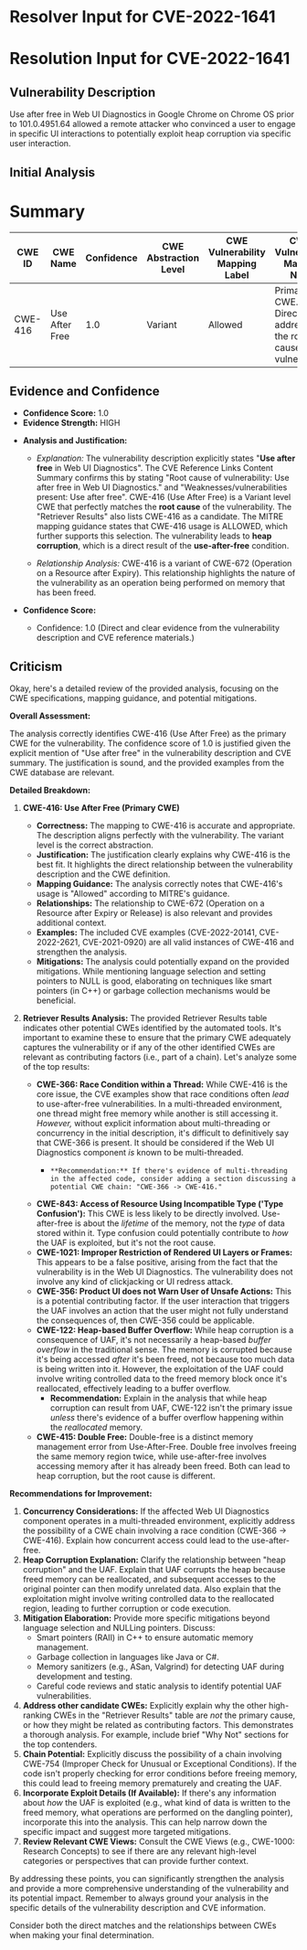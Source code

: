 # Resolver Input for CVE-2022-1641

# Resolution Input for CVE-2022-1641

## Vulnerability Description
Use after free in Web UI Diagnostics in Google Chrome on Chrome OS prior to 101.0.4951.64 allowed a remote attacker who convinced a user to engage in specific UI interactions to potentially exploit heap corruption via specific user interaction.

## Initial Analysis
# Summary
| CWE ID | CWE Name | Confidence | CWE Abstraction Level | CWE Vulnerability Mapping Label | CWE-Vulnerability Mapping Notes |
|---|---|---|---|---|---|
| CWE-416 | Use After Free | 1.0 | Variant | Allowed | Primary CWE. Directly addresses the root cause of the vulnerability. |

## Evidence and Confidence

*   **Confidence Score:** 1.0
*   **Evidence Strength:** HIGH

- **Analysis and Justification:**  
  - *Explanation:* The vulnerability description explicitly states "**Use after free** in Web UI Diagnostics". The CVE Reference Links Content Summary confirms this by stating "Root cause of vulnerability: Use after free in Web UI Diagnostics." and "Weaknesses/vulnerabilities present: Use after free". CWE-416 (Use After Free) is a Variant level CWE that perfectly matches the **root cause** of the vulnerability. The "Retriever Results" also lists CWE-416 as a candidate. The MITRE mapping guidance states that CWE-416 usage is ALLOWED, which further supports this selection. The vulnerability leads to **heap corruption**, which is a direct result of the **use-after-free** condition.
  
  - *Relationship Analysis:* CWE-416 is a variant of CWE-672 (Operation on a Resource after Expiry). This relationship highlights the nature of the vulnerability as an operation being performed on memory that has been freed.

- **Confidence Score:**  
  - Confidence: 1.0 (Direct and clear evidence from the vulnerability description and CVE reference materials.)

## Criticism
Okay, here's a detailed review of the provided analysis, focusing on the CWE specifications, mapping guidance, and potential mitigations.

**Overall Assessment:**

The analysis correctly identifies CWE-416 (Use After Free) as the primary CWE for the vulnerability. The confidence score of 1.0 is justified given the explicit mention of "Use after free" in the vulnerability description and CVE summary. The justification is sound, and the provided examples from the CWE database are relevant.

**Detailed Breakdown:**

1.  **CWE-416: Use After Free (Primary CWE)**

    *   **Correctness:** The mapping to CWE-416 is accurate and appropriate. The description aligns perfectly with the vulnerability. The variant level is the correct abstraction.
    *   **Justification:** The justification clearly explains why CWE-416 is the best fit. It highlights the direct relationship between the vulnerability description and the CWE definition.
    *   **Mapping Guidance:** The analysis correctly notes that CWE-416's usage is "Allowed" according to MITRE's guidance.
    *   **Relationships:** The relationship to CWE-672 (Operation on a Resource after Expiry or Release) is also relevant and provides additional context.
    *   **Examples:** The included CVE examples (CVE-2022-20141, CVE-2022-2621, CVE-2021-0920) are all valid instances of CWE-416 and strengthen the analysis.
    *   **Mitigations:** The analysis could potentially expand on the provided mitigations. While mentioning language selection and setting pointers to NULL is good, elaborating on techniques like smart pointers (in C++) or garbage collection mechanisms would be beneficial.

2.  **Retriever Results Analysis:** The provided Retriever Results table indicates other potential CWEs identified by the automated tools. It's important to examine these to ensure that the primary CWE adequately captures the vulnerability or if any of the other identified CWEs are relevant as contributing factors (i.e., part of a chain). Let's analyze some of the top results:

    *   **CWE-366: Race Condition within a Thread:** While CWE-416 is the core issue, the CVE examples show that race conditions often *lead* to use-after-free vulnerabilities. In a multi-threaded environment, one thread might free memory while another is still accessing it. *However,* without explicit information about multi-threading or concurrency in the initial description, it's difficult to definitively say that CWE-366 is present. It should be considered if the Web UI Diagnostics component *is* known to be multi-threaded.
        *     **Recommendation:** If there's evidence of multi-threading in the affected code, consider adding a section discussing a potential CWE chain: "CWE-366 -> CWE-416."
    *   **CWE-843: Access of Resource Using Incompatible Type ('Type Confusion'):** This CWE is less likely to be directly involved. Use-after-free is about the *lifetime* of the memory, not the *type* of data stored within it. Type confusion could potentially contribute to *how* the UAF is exploited, but it's not the root cause.
    *   **CWE-1021: Improper Restriction of Rendered UI Layers or Frames:**  This appears to be a false positive, arising from the fact that the vulnerability is in the Web UI Diagnostics. The vulnerability does not involve any kind of clickjacking or UI redress attack.
    *   **CWE-356: Product UI does not Warn User of Unsafe Actions:** This is a potential contributing factor. If the user interaction that triggers the UAF involves an action that the user might not fully understand the consequences of, then CWE-356 could be applicable.
    *   **CWE-122: Heap-based Buffer Overflow:** While heap corruption is a consequence of UAF, it's not necessarily a heap-based *buffer overflow* in the traditional sense. The memory is corrupted because it's being accessed *after* it's been freed, not because too much data is being written into it. However, the exploitation of the UAF could involve writing controlled data to the freed memory block once it's reallocated, effectively leading to a buffer overflow.
        *   **Recommendation:** Explain in the analysis that while heap corruption can result from UAF, CWE-122 isn't the primary issue *unless* there's evidence of a buffer overflow happening within the *reallocated* memory.
    *   **CWE-415: Double Free:** Double-free is a distinct memory management error from Use-After-Free. Double free involves freeing the same memory region twice, while use-after-free involves accessing memory after it has already been freed. Both can lead to heap corruption, but the root cause is different.

**Recommendations for Improvement:**

1.  **Concurrency Considerations:**  If the affected Web UI Diagnostics component operates in a multi-threaded environment, explicitly address the possibility of a CWE chain involving a race condition (CWE-366 -> CWE-416). Explain how concurrent access could lead to the use-after-free.
2.  **Heap Corruption Explanation:** Clarify the relationship between "heap corruption" and the UAF. Explain that UAF corrupts the heap because freed memory can be reallocated, and subsequent accesses to the original pointer can then modify unrelated data. Also explain that the exploitation might involve writing controlled data to the reallocated region, leading to further corruption or code execution.
3.  **Mitigation Elaboration:** Provide more specific mitigations beyond language selection and NULLing pointers. Discuss:
    *   Smart pointers (RAII) in C++ to ensure automatic memory management.
    *   Garbage collection in languages like Java or C#.
    *   Memory sanitizers (e.g., ASan, Valgrind) for detecting UAF during development and testing.
    *   Careful code reviews and static analysis to identify potential UAF vulnerabilities.
4.  **Address other candidate CWEs:** Explicitly explain why the other high-ranking CWEs in the "Retriever Results" table are *not* the primary cause, or how they might be related as contributing factors. This demonstrates a thorough analysis. For example, include brief "Why Not" sections for the top contenders.
5.  **Chain Potential:** Explicitly discuss the possibility of a chain involving CWE-754 (Improper Check for Unusual or Exceptional Conditions).  If the code isn't properly checking for error conditions before freeing memory, this could lead to freeing memory prematurely and creating the UAF.
6.   **Incorporate Exploit Details (If Available):** If there's any information about *how* the UAF is exploited (e.g., what kind of data is written to the freed memory, what operations are performed on the dangling pointer), incorporate this into the analysis. This can help narrow down the specific impact and suggest more targeted mitigations.
7.  **Review Relevant CWE Views:** Consult the CWE Views (e.g., CWE-1000: Research Concepts) to see if there are any relevant high-level categories or perspectives that can provide further context.

By addressing these points, you can significantly strengthen the analysis and provide a more comprehensive understanding of the vulnerability and its potential impact. Remember to always ground your analysis in the specific details of the vulnerability description and CVE information.

Consider both the direct matches and the relationships between CWEs
when making your final determination.
        
